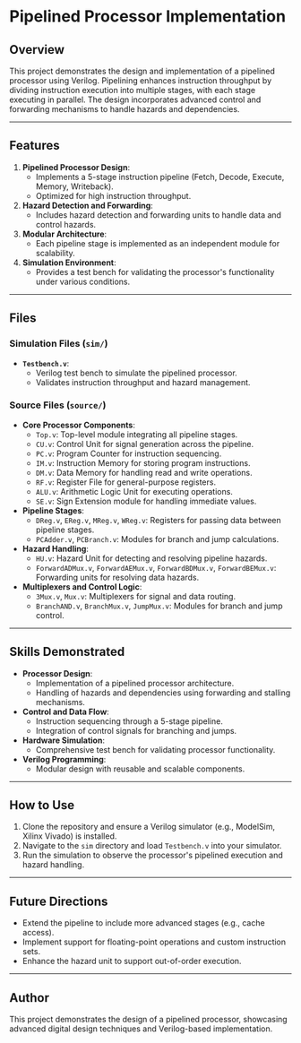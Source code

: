 # Pipelined Processor Implementation

## Overview
This project demonstrates the design and implementation of a pipelined processor using Verilog. Pipelining enhances instruction throughput by dividing instruction execution into multiple stages, with each stage executing in parallel. The design incorporates advanced control and forwarding mechanisms to handle hazards and dependencies.

---

## Features
1. **Pipelined Processor Design**:
   - Implements a 5-stage instruction pipeline (Fetch, Decode, Execute, Memory, Writeback).
   - Optimized for high instruction throughput.
2. **Hazard Detection and Forwarding**:
   - Includes hazard detection and forwarding units to handle data and control hazards.
3. **Modular Architecture**:
   - Each pipeline stage is implemented as an independent module for scalability.
4. **Simulation Environment**:
   - Provides a test bench for validating the processor's functionality under various conditions.

---

## Files
### Simulation Files (`sim/`)
- **`Testbench.v`**:
  - Verilog test bench to simulate the pipelined processor.
  - Validates instruction throughput and hazard management.

### Source Files (`source/`)
- **Core Processor Components**:
  - `Top.v`: Top-level module integrating all pipeline stages.
  - `CU.v`: Control Unit for signal generation across the pipeline.
  - `PC.v`: Program Counter for instruction sequencing.
  - `IM.v`: Instruction Memory for storing program instructions.
  - `DM.v`: Data Memory for handling read and write operations.
  - `RF.v`: Register File for general-purpose registers.
  - `ALU.v`: Arithmetic Logic Unit for executing operations.
  - `SE.v`: Sign Extension module for handling immediate values.
- **Pipeline Stages**:
  - `DReg.v`, `EReg.v`, `MReg.v`, `WReg.v`: Registers for passing data between pipeline stages.
  - `PCAdder.v`, `PCBranch.v`: Modules for branch and jump calculations.
- **Hazard Handling**:
  - `HU.v`: Hazard Unit for detecting and resolving pipeline hazards.
  - `ForwardADMux.v`, `ForwardAEMux.v`, `ForwardBDMux.v`, `ForwardBEMux.v`: Forwarding units for resolving data hazards.
- **Multiplexers and Control Logic**:
  - `3Mux.v`, `Mux.v`: Multiplexers for signal and data routing.
  - `BranchAND.v`, `BranchMux.v`, `JumpMux.v`: Modules for branch and jump control.

---

## Skills Demonstrated
- **Processor Design**:
  - Implementation of a pipelined processor architecture.
  - Handling of hazards and dependencies using forwarding and stalling mechanisms.
- **Control and Data Flow**:
  - Instruction sequencing through a 5-stage pipeline.
  - Integration of control signals for branching and jumps.
- **Hardware Simulation**:
  - Comprehensive test bench for validating processor functionality.
- **Verilog Programming**:
  - Modular design with reusable and scalable components.

---

## How to Use
1. Clone the repository and ensure a Verilog simulator (e.g., ModelSim, Xilinx Vivado) is installed.
2. Navigate to the `sim` directory and load `Testbench.v` into your simulator.
3. Run the simulation to observe the processor's pipelined execution and hazard handling.

---

## Future Directions
- Extend the pipeline to include more advanced stages (e.g., cache access).
- Implement support for floating-point operations and custom instruction sets.
- Enhance the hazard unit to support out-of-order execution.

---

## Author
This project demonstrates the design of a pipelined processor, showcasing advanced digital design techniques and Verilog-based implementation.

